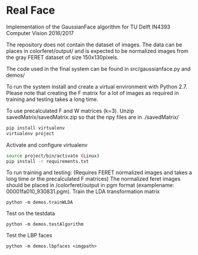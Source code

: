 # Real Face
Implementation of the GaussianFace algorithm for TU Delft IN4393 Computer Vision 2016/2017

The repository does not contain the dataset of images. The data can be places in colorferet/output/ and is expected to be normalized images from the gray FERET dataset of size 150x130pixels.

The code used in the final system can be found in src/gaussianface.py and demos/

To run the system install and create a virtual environment with Python 2.7.
Please note that creating the F matrix for a lot of images as required in training and testing takes a long time.

To use precalculated F and W matrices (k=3). Unzip savedMatrix/savedMatrix.zip so that the npy files are in ./savedMatrix/

```sh
pip install virtualenv
virtualenv project
```

Activate and configure virtualenv
```sh
source project/bin/activate (Linux)
pip install -r requirements.txt
```

To run training and testing: (Requires FERET normalized images and takes a long time or the precalculated F matrices)
The normalized feret images should be placed in /colorferet/output in pgm format (examplename: 00001fa010_930831.pgm).
Train the LDA transformation matrix
```
python -m demos.trainWLDA
```
Test on the testdata
```
python -m demos.testAlgorithm
```
Test the LBP faces
```
python -m demos.lbpfaces <imgpath>
```